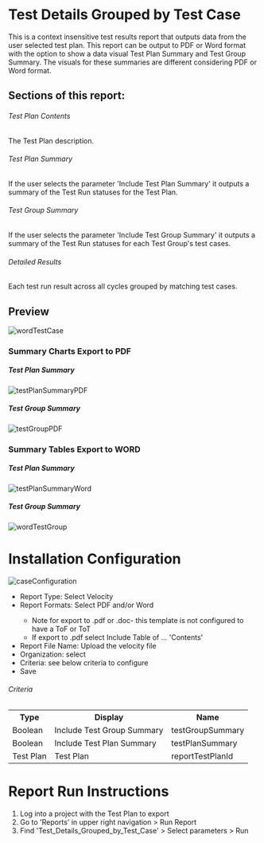 # Test Details Grouped by Test Case 
This is a context insensitive test results report that outputs data from the user selected test plan. This report can be output to PDF or Word format with the option to show a data visual Test Plan Summary and Test Group Summary. The visuals for these summaries are different considering PDF or Word format. 

## Sections of this report: 
######  Test Plan Contents 
The Test Plan description. 
######  Test Plan Summary 
If the user selects the parameter 'Include Test Plan Summary' it outputs a summary of the Test Run statuses for the Test Plan.  
######  Test Group Summary 
If the user selects the parameter 'Include Test Group Summary' it outputs a summary of the Test Run statuses for each Test Group's test cases. 
######  Detailed Results
Each test run result across all cycles grouped by matching test cases.

## Preview 

![wordTestCase](https://github.com/jamasoftware-ps/Community-Reports/assets/99203913/7654ac5f-b4bd-480d-9624-19630a04aa97)

### Summary Charts Export to PDF 

##### Test Plan Summary 

![testPlanSummaryPDF](https://github.com/jamasoftware-ps/Community-Reports/assets/99203913/1eb78eb5-eabb-444e-bbe0-d72a72284c69)

##### Test Group Summary

![testGroupPDF](https://github.com/jamasoftware-ps/Community-Reports/assets/99203913/2c8f5cba-15d6-4114-85d0-1c54ff9556e3)


### Summary Tables Export to WORD

##### Test Plan Summary 

![testPlanSummaryWord](https://github.com/jamasoftware-ps/Community-Reports/assets/99203913/57d58cac-ef55-43cc-b8f9-b0d43471175e)

##### Test Group Summary

![wordTestGroup](https://github.com/jamasoftware-ps/Community-Reports/assets/99203913/9ac7e7c6-f39f-4976-a2cc-9d3a6bd8573f)

# Installation Configuration 

![caseConfiguration](https://github.com/jamasoftware-ps/Community-Reports/assets/99203913/de90672f-67e5-4e79-a730-81802931c79a)

<ul> 
  <li>Report Type: Select Velocity</li>
  <li>Report Formats: Select PDF and/or Word</li>
  <ul>
    <li>Note for export to .pdf or .doc- this template is not configured to have a ToF or ToT</li>
    <li>If export to .pdf select Include Table of ... 'Contents'</li>
  </ul>
  <li>Report File Name: Upload the velocity file</li>
  <li>Organization: select</li>
  <li>Criteria: see below criteria to configure</li>
  <li>Save</li>
</ul>

<h6>Criteria</h6>
<table>
  <tr>
    <th>Type</th>
    <th>Display</th>
    <th>Name</th>
  </tr>
  <tr>
    <td>Boolean</td>
    <td>Include Test Group Summary</td>
    <td>testGroupSummary</td>
  </tr>
  <tr>
    <td>Boolean</td>
    <td>Include Test Plan Summary</td>
    <td>testPlanSummary</td>
  </tr>
   <tr>
    <td>Test Plan</td>
    <td>Test Plan</td>
    <td>reportTestPlanId</td>
  </tr>
</table>

# Report Run Instructions 
<ol>
  <li>Log into a project with the Test Plan to export</li>
  <li>Go to 'Reports' in upper right navigation > Run Report</li>
  <li>Find 'Test_Details_Grouped_by_Test_Case' > Select parameters > Run </li>
</ol>
